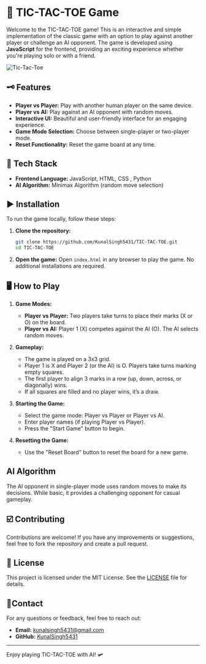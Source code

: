 # 🚀 TIC-TAC-TOE Game

Welcome to the TIC-TAC-TOE game! This is an interactive and simple implementation of the classic game with an option to play against another player or challenge an AI opponent. The game is developed using **JavaScript** for the frontend, providing an exciting experience whether you're playing solo or with a friend.

![Tic-Tac-Toe](https://upload.wikimedia.org/wikipedia/commons/thumb/3/32/Tic_tac_toe.svg/200px-Tic_tac_toe.svg.png)

## 🗝️ Features

- **Player vs Player:** Play with another human player on the same device.
- **Player vs AI:** Play against an AI opponent with random moves.
- **Interactive UI:** Beautiful and user-friendly interface for an engaging experience.
- **Game Mode Selection:** Choose between single-player or two-player mode.
- **Reset Functionality:** Reset the game board at any time.

## 🤖 Tech Stack

- **Frontend Language:** JavaScript, HTML, CSS , Python
- **AI Algorithm:** Minimax Algorithm (random move selection)

## ▶️ Installation

To run the game locally, follow these steps:

1. **Clone the repository:**
    ```sh
    git clone https://github.com/KunalSingh5431/TIC-TAC-TOE.git
    cd TIC-TAC-TOE
    ```

2. **Open the game:**
    Open `index.html` in any browser to play the game. No additional installations are required.

## 🖥️ How to Play

1. **Game Modes:**
   - **Player vs Player:** Two players take turns to place their marks (X or O) on the board.
   - **Player vs AI:** Player 1 (X) competes against the AI (O). The AI selects random moves.

2. **Gameplay:**
   - The game is played on a 3x3 grid.
   - Player 1 is X and Player 2 (or the AI) is O. Players take turns marking empty squares.
   - The first player to align 3 marks in a row (up, down, across, or diagonally) wins.
   - If all squares are filled and no player wins, it’s a draw.

3. **Starting the Game:**
   - Select the game mode: Player vs Player or Player vs AI.
   - Enter player names (if playing Player vs Player).
   - Press the "Start Game" button to begin.

4. **Resetting the Game:**
   - Use the "Reset Board" button to reset the board for a new game.

## AI Algorithm

The AI opponent in single-player mode uses random moves to make its decisions. While basic, it provides a challenging opponent for casual gameplay.

## ☑️ Contributing

Contributions are welcome! If you have any improvements or suggestions, feel free to fork the repository and create a pull request.

## 🪪 License

This project is licensed under the MIT License. See the [LICENSE](LICENSE) file for details.

## 📍Contact

For any questions or feedback, feel free to reach out:

- **Email:** [kunalsingh5431@gmail.com](mailto:kunalsingh5431@gmail.com)
- **GitHub:** [KunalSingh5431](https://github.com/KunalSingh5431)

---

Enjoy playing TIC-TAC-TOE with AI! 🛩️
